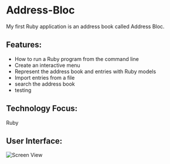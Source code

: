 # Address-Bloc
My first Ruby application is an address book called Address Bloc.
 
## Features:
* How to run a Ruby program from the command line
* Create an interactive menu
* Represent the address book and entries with Ruby models
* Import entries from a file
* search the address book
* testing
 
## Technology Focus:
Ruby

## User Interface:
![Screen View](https://static.wixstatic.com/media/045a70_c950e894c81a4a718dec8cd2b49b9c51.jpg/v1/fill/w_257,h_175,al_c,lg_1,q_80/045a70_c950e894c81a4a718dec8cd2b49b9c51.jpg)
